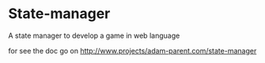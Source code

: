 # State-manager
A state manager to develop a game in web language

for see the doc go on http://www.projects/adam-parent.com/state-manager
